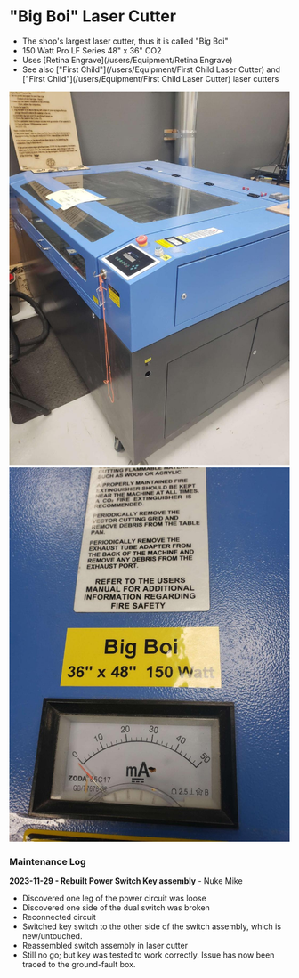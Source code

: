 # "Big Boi"  Laser Cutter

* The shop's largest laser cutter, thus it is called "Big Boi"
* 150 Watt Pro LF Series 48" x 36" CO2
* Uses [Retina Engrave](/users/Equipment/Retina Engrave)
* See also ["First Child"](/users/Equipment/First Child Laser Cutter) and ["First Child"](/users/Equipment/First Child Laser Cutter) laser cutters

![ ](images/lasercutters/big.boi.far.jpg)
![ ](images/lasercutters/big.boi.close.jpg)

### Maintenance Log
**2023-11-29 - Rebuilt Power Switch Key assembly** - Nuke Mike

- Discovered one leg of the power circuit was loose
- Discovered one side of the dual switch was broken
- Reconnected circuit
- Switched key switch to the other side of the switch assembly, which is new/untouched.
- Reassembled switch assembly in laser cutter
- Still no go; but key was tested to work correctly. Issue has now been traced to the ground-fault box.
